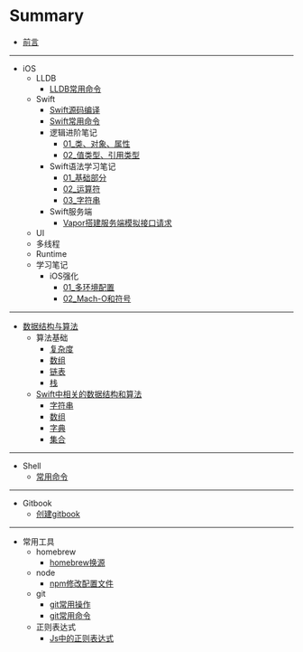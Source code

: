 # Summary

* [前言](README.md)

---

* iOS
  * LLDB
    * [LLDB常用命令](articles/iOS/lldb/LLDB常用命令.md)
  * Swift
    * [Swift源码编译](articles/iOS/swift/Swift源码编译.md)
    * [Swift常用命令](articles/iOS/swift/Swift常用命令.md)
    * 逻辑进阶笔记
      * [01_类、对象、属性](articles/iOS/swift/logicEdu/01_类、对象、属性.md)
      * [02_值类型、引用类型](articles/iOS/swift/logicEdu/02_值类型、引用类型.md)
    * Swift语法学习笔记
      * [01_基础部分](articles/iOS/swift/language/01_基础部分.md)
      * [02_运算符](articles/iOS/swift/language/02_运算符.md)
      * [03_字符串](articles/iOS/swift/language/03_字符串.md)
    * Swift服务端
      * [Vapor搭建服务端模拟接口请求](articles/iOS/swift/server/Vapor搭建服务端模拟接口请求.md)
  * UI
  * 多线程
  * Runtime
  * 学习笔记
    * iOS强化
      * [01_多环境配置](articles/iOS/note/iOS强化/01_多环境配置.md)
      * [02_Mach-O和符号](articles/iOS/note/iOS强化/02_Mach-O和符号.md)

----

* [数据结构与算法](articles/algorithm/算法.md)
  * 算法基础
    * [复杂度](articles/algorithm/geektime_note/01_复杂度.md)
    * [数组](articles/algorithm/geektime_note/02_数组.md)
    * [链表](articles/algorithm/geektime_note/03_链表.md)
    * [栈](articles/algorithm/geektime_note/04_栈.md)
  * [Swift中相关的数据结构和算法](articles/algorithm/swift_algorithm/index.md)
    * [字符串](articles/algorithm/swift_algorithm/String.md)
    * [数组](articles/algorithm/swift_algorithm/Array.md)
    * [字典](articles/algorithm/swift_algorithm/Dictionary.md)
    * [集合](articles/algorithm/swift_algorithm/Set.md)

---

* Shell
  * [常用命令](articles/shell/常用命令.md)

---

* Gitbook
  * [创建gitbook](articles/gitbook/01_创建gitbook.md)

---

* 常用工具
  * homebrew
    * [homebrew换源](articles/tool/homebrew/homebrew换源.md)
  * node
    * [npm修改配置文件](articles/tool/node/npm修改配置文件.md)
  * git
    * [git常用操作](articles/tool/git/git常用操作.md)
    * [git常用命令](articles/tool/git/git常用命令.md)
  * 正则表达式
    * [Js中的正则表达式](articles/tool/reg/reg.md)

